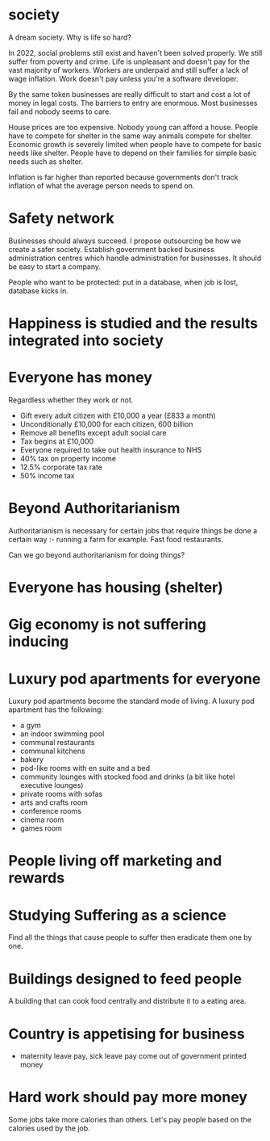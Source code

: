 # society

A dream society. Why is life so hard?

In 2022, social problems still exist and haven't been solved properly. We still suffer from poverty and crime. Life is unpleasant and doesn't pay for the vast majority of workers. Workers are underpaid and still suffer a lack of wage inflation. Work doesn't pay unless you're a software developer.

By the same token businesses are really difficult to start and cost a lot of money in legal costs. The barriers to entry are enormous. Most businesses fail and nobody seems to care.



House prices are too expensive. Nobody young can afford a house. People have to compete for shelter in the same way animals compete for shelter. Economic growth is severely limited when people have to compete for basic needs like shelter. People have to depend on their families for simple basic needs such as shelter.

Inflation is far higher than reported because governments don't track inflation of what the average person needs to spend on.

# Safety network

Businesses should always succeed. I propose outsourcing be how we create a safer society. Establish government backed business administration centres which handle administration for businesses. It should be easy to start a company. 

People who want to be protected: put in a database, when job is lost, database kicks in.

# Happiness is studied and the results integrated into society

# Everyone has money

Regardless whether  they work or not.

* Gift every adult citizen with £10,000 a year (£833 a month)
* Unconditionally £10,000 for each citizen, 600 billion
* Remove all benefits except adult social care
* Tax begins at £10,000
* Everyone required to take out health insurance to NHS
* 40% tax on property income
* 12.5% corporate tax rate
* 50% income tax

# Beyond Authoritarianism

Authoritarianism is necessary for certain jobs that require things be done a certain way :- running a farm for example. Fast food restaurants.

Can we go beyond authoritarianism for doing things?

# Everyone has housing (shelter)

# Gig economy is not suffering inducing

# Luxury pod apartments for everyone

Luxury pod apartments become the standard mode of living. A luxury pod apartment has the following:
* a gym
* an indoor swimming pool
* communal restaurants
* communal kitchens
* bakery
* pod-like rooms with en suite and a bed
* community lounges with stocked food and drinks (a bit like hotel executive lounges)
* private rooms with sofas
* arts and crafts room
* conference rooms
* cinema room
* games room

# People living off marketing and rewards

# Studying Suffering as a science

Find all the things that cause people to suffer then eradicate them one by one.

# Buildings designed to feed people

A building that can cook food centrally and distribute it to a eating area.

# Country is appetising for business

* maternity leave pay, sick leave pay come out of government printed money

# Hard work should pay more money

Some jobs take more calories than others. Let's pay people based on the calories used by the job.
